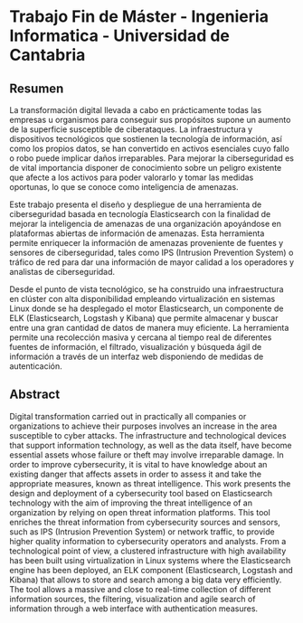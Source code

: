 # Trabajo Fin de Máster - Ingenieria Informatica - Universidad de Cantabria
## Resumen

La transformación digital llevada a cabo en prácticamente todas las empresas u organismos para
conseguir sus propósitos supone un aumento de la superficie susceptible de ciberataques. La infraestructura y dispositivos tecnológicos que sostienen la tecnología de información, así como los propios
datos, se han convertido en activos esenciales cuyo fallo o robo puede implicar daños irreparables. Para
mejorar la ciberseguridad es de vital importancia disponer de conocimiento sobre un peligro existente
que afecte a los activos para poder valorarlo y tomar las medidas oportunas, lo que se conoce como
inteligencia de amenazas.

Este trabajo presenta el diseño y despliegue de una herramienta de ciberseguridad basada en tecnología Elasticsearch con la finalidad de mejorar la inteligencia de amenazas de una organización
apoyándose en plataformas abiertas de información de amenazas. Esta herramienta permite enriquecer la información de amenazas proveniente de fuentes y sensores de ciberseguridad, tales como IPS
(Intrusion Prevention System) o tráfico de red para dar una información de mayor calidad a los operadores y analistas de ciberseguridad.

Desde el punto de vista tecnológico, se ha construido una infraestructura en clúster con alta disponibilidad empleando virtualización en sistemas Linux donde se ha desplegado el motor Elasticsearch,
un componente de ELK (Elasticsearch, Logstash y Kibana) que permite almacenar y buscar entre una
gran cantidad de datos de manera muy eficiente. La herramienta permite una recolección masiva y
cercana al tiempo real de diferentes fuentes de información, el filtrado, visualización y búsqueda ágil
de información a través de un interfaz web disponiendo de medidas de autenticación.

## Abstract

Digital transformation carried out in practically all companies or organizations to achieve their
purposes involves an increase in the area susceptible to cyber attacks. The infrastructure and technological devices that support information technology, as well as the data itself, have become essential
assets whose failure or theft may involve irreparable damage. In order to improve cybersecurity, it is
vital to have knowledge about an existing danger that affects assets in order to assess it and take the
appropriate measures, known as threat intelligence.
This work presents the design and deployment of a cybersecurity tool based on Elasticsearch
technology with the aim of improving the threat intelligence of an organization by relying on open
threat information platforms. This tool enriches the threat information from cybersecurity sources
and sensors, such as IPS (Intrusion Prevention System) or network traffic, to provide higher quality
information to cybersecurity operators and analysts.
From a technological point of view, a clustered infrastructure with high availability has been built
using virtualization in Linux systems where the Elasticsearch engine has been deployed, an ELK component (Elasticsearch, Logstash and Kibana) that allows to store and search among a big data very
efficiently. The tool allows a massive and close to real-time collection of different information sources,
the filtering, visualization and agile search of information through a web interface with authentication
measures.
